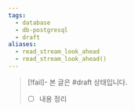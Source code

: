```yaml
---
tags:
  - database
  - db-postgresql
  - draft
aliases:
  - read_stream_look_ahead
  - read_stream_look_ahead()
---
```

> [!fail]- 본 글은 #draft 상태입니다.
> - [ ] 내용 정리